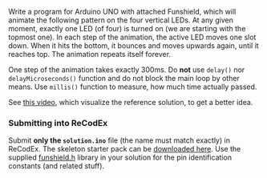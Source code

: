 
Write a program for Arduino UNO with attached Funshield, which will animate the following pattern on the four vertical LEDs. At any given moment, exactly one LED (of four) is turned on (we are starting with the topmost one). In each step of the animation, the active LED moves one slot down. When it hits the bottom, it bounces and moves upwards again, until it reaches top. The animation repeats itself forever.

One step of the animation takes exactly 300ms. Do  **not**  use  `delay()`  nor  `delayMicroseconds()`  function and do not block the main loop by other means. Use  `millis()`  function to measure, how much time actually passed.

See  [this video](https://youtu.be/5-UuEkL5oxI), which visualize the reference solution, to get a better idea.

### Submitting into ReCodEx

Submit  **only the  `solution.ino`**  file (the name must match exactly) in ReCodEx. The skeleton starter pack can be  [downloaded here](https://recodex.mff.cuni.cz/api/v1/uploaded-files/8d4ebc7b-6adc-11eb-a1a9-005056ad4f31/download). Use the supplied  [funshield.h](https://www.ksi.mff.cuni.cz/teaching/nswi170-web/download/Funshield.zip)  library in your solution for the pin identification constants (and related stuff).
